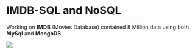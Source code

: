 # IMDB-SQL and NoSQL
Working on **IMDB** (Movies Database) contained 8 Million data using both **MySql** and **MongoDB**. 

![](http://analyticsindiamag.com/wp-content/uploads/2017/12/NoSQL-vs-SQL-01.jpg)

